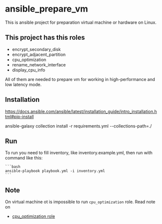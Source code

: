 # ansible_prepare_vm

This is ansible project for preparation virtual machine or hardware on Linux.

## This project has this roles

- encrypt_secondary_disk
- encrypt_adjacent_partition
- cpu_optimization
- rename_network_interface
- display_cpu_info

All of them are needed to prepare vm for working in high-performance and low latency mode.

## Installation

<https://docs.ansible.com/ansible/latest/installation_guide/intro_installation.html#pip-install>

ansible-galaxy collection install -r requirements.yml  --collections-path=./

## Run

To run you need to fill inventory, like inventory.example.yml, then run with command like this:

    ```bash
    ansible-playbook playbook.yml -i inventory.yml
    ```

## Note

On virtual machine ot is impossible to run `cpu_optimization` role. Read note on

- [cpu_optimization role](roles/cpu_optimization/README.md)

